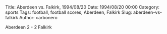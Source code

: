 Title: Aberdeen vs. Falkirk, 1994/08/20
Date: 1994/08/20 00:00
Category: sports
Tags: football, football scores, Aberdeen, Falkirk
Slug: aberdeen-vs-falkirk
Author: carbonero


Aberdeen 2 - 2 Falkirk

